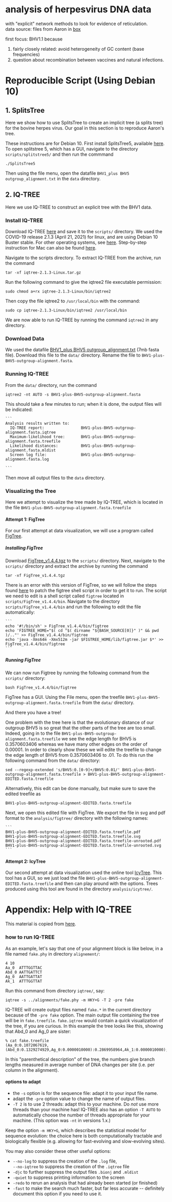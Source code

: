 # analysis of herpesvirus DNA data

with "explicit" network methods to look for evidence of reticulation.  
data source: files from Aaron in [box](https://uwmadison.app.box.com/folder/147319895420)

first focus: BHV1.1 because
1. fairly closely related: avoid heterogeneity of GC content (base frequencies)
2. question about recombination between vaccines and natural infections.


# Reproducible Script (Using Debian 10)
## 1. SplitsTree
Here we show how to use SplitsTree to create an implicit tree (a splits tree)
for the bovine herpes virus. Our goal in this section is to reproduce Aaron's
tree.

These instructions are for Debian 10. First install SplitsTree5, available
[here](https://software-ab.informatik.uni-tuebingen.de/download/splitstree5/welcome.html).
To open splitstree 5, which has a GUI, navigate to the directory
`scripts/splitstree5/` and then run the commmand

```
./SplitsTree5
```

Then using the file menu, open the datafile `BHV1_plus BHV5
outgroup_alignment.txt` in the `data` directory.



## 2. IQ-TREE
Here we use IQ-TREE to construct an explicit tree with the BHV1 data.

### Install IQ-TREE
Download IQ-TREE [here](http://www.iqtree.org/) and save it to the `scripts/`
directory. We used the COVID-19 release 2.1.3 (April 21, 2021) for linux, and
are using Debian 10 Buster stable. For other operating systems, see
[here](http://www.iqtree.org/doc/Quickstart). Step-by-step instruction for Mac
can also be found
[here](https://github.com/UWMadison-computingtools-2020/fp-group-6/blob/master/stepsinstructions.md#install-iq-tree).

Navigate to the scripts directory. To extract IQ-TREE from the archive, run the
command 

`tar -xf iqtree-2.1.3-Linux.tar.gz`

Run the following command to give the iqtree2 file executable permission:

`sudo chmod a+rx iqtree-2.1.3-Linux/bin/iqtree2`

Then copy the file iqtree2 to `/usr/local/bin` with the command:

`sudo cp iqtree-2.1.3-Linux/bin/iqtree2 /usr/local/bin`

We are now able to run IQ-TREE by running the command `iqtree2` in any directory.

### Download Data
We used the datafile [BHV1_plus BHV5
outgroup_alignment.txt](https://uwmadison.box.com/s/phga81fq7jacu80cc42m0e4866wfnzbg)
(7mb fasta file). Download this file to the `data/` directory. Rename the file to 
`BHV1-plus-BHV5-outgroup-alignment.fasta`.

### Running IQ-TREE

From the `data/` directory, run the command

`iqtree2 -nt AUTO -s BHV1-plus-BHV5-outgroup-alignment.fasta`

This should take a few minutes to run; when it is done, the output files will be indicated:

	```
	Analysis results written to: 
	  IQ-TREE report:                BHV1-plus-BHV5-outgroup-alignment.fasta.iqtree
	  Maximum-likelihood tree:       BHV1-plus-BHV5-outgroup-alignment.fasta.treefile
	  Likelihood distances:          BHV1-plus-BHV5-outgroup-alignment.fasta.mldist
	  Screen log file:               BHV1-plus-BHV5-outgroup-alignment.fasta.log

	```

Then move all output files to the `data` directory.

### Visualizing the Tree
Here we attempt to visualize the tree made by IQ-TREE, which is located in the file `BHV1-plus-BHV5-outgroup-alignment.fasta.treefile`

#### Attempt 1: FigTree
For our first attempt at data visualization, we will use a program called
[FigTree](https://github.com/rambaut/figtree/).

##### Installing FigTree
Download
[FigTree_v1.4.4.tgz](https://github.com/rambaut/figtree/releases/download/v1.4.4/FigTree_v1.4.4.tgz)
to the `scripts/` directory. Next, navigate to the `scripts/` directory and
extract the archive by running the command

`tar -xf FigTree_v1.4.4.tgz`

There is an error with this version of FigTree, so we will follow the steps
found
[here](http://labsergen.langebio.cinvestav.mx/bioinformatics/jacob/?p=1200) to
patch the figtree shell script in order to get it to run. The script we need to
edit is a shell script called `figtree` located in `scripts/FigTree_v1.4.4/bin`.
Navigate to the directory `scripts/FigTree_v1.4.4/bin` and run the following to
edit the file automatically:

    ```
	echo '#!/bin/sh' > FigTree_v1.4.4/bin/figtree
    echo 'FIGTREE_HOME="$( cd "$( dirname "${BASH_SOURCE[0]}" )" && pwd )/.."' >> FigTree_v1.4.4/bin/figtree
    echo 'java -Xms64m -Xmx512m -jar $FIGTREE_HOME/lib/figtree.jar $*' >> FigTree_v1.4.4/bin/figtree
    ```

##### Running FigTree
We can now run Figtree by running the following command from the `scripts/` directory:

`bash FigTree_v1.4.4/bin/figtree`

FigTree has a GUI. Using the File menu, open the treefile 
`BHV1-plus-BHV5-outgroup-alignment.fasta.treefile`
from the `data/` directory.

And there you have a tree!

One problem with the tree here is that the evolutionary distance of our outgroup
BHV5 is so great that the other parts of the tree are too small. Indeed, going
in to the file `BHV1-plus-BHV5-outgroup-alignment.fasta.treefile` we see the
edge length for BHV5 is 0.3570603406 whereas we have many other edges on the
order of 0.00001. In order to clearly show these we will edite the treefile to
change the edge length of BHV5 from 0.3570603406 to .01. To do this run the
following command from the `data/` directory:

`sed --regexp-extended 's/BHV5:0.[0-9]+/BHV5:0.01/' BHV1-plus-BHV5-outgroup-alignment.fasta.treefile > BHV1-plus-BHV5-outgroup-alignment-EDITED.fasta.treefile`

Alternatively, this edit can be done manually, but make sure to save the edited treefile as 

`BHV1-plus-BHV5-outgroup-alignment-EDITED.fasta.treefile` 


Next, we open this edited file with FigTree. We export the file in svg and pdf
format to the `analysis/figtree/` directory with the following names:

	```
	BHV1-plus-BHV5-outgroup-alignment-EDITED.fasta.treefile.pdf
	BHV1-plus-BHV5-outgroup-alignment-EDITED.fasta.treefile.svg
	BHV1-plus-BHV5-outgroup-alignment-EDITED.fasta.treefile-unrooted.pdf
	BHV1-plus-BHV5-outgroup-alignment-EDITED.fasta.treefile-unrooted.svg
	```


#### Attempt 2: IcyTree
Our second attempt at data visualization used the online tool
[IcyTree](https://icytree.org/). This tool has a GUI, so we just load the file
`BHV1-plus-BHV5-outgroup-alignment-EDITED.fasta.treefile` and then can play
around with the options. Trees produced using this tool are found in the
directory `analysis/icytree/`.

# Appendix: Help with IQ-TREE
This material is copied from  [here](https://github.com/UWMadison-computingtools-2020/fp-group-6/blob/master/stepsinstructions.md#install-iq-tree).

### how to run IQ-TREE

As an example, let's say that one of your alignment block is like below,
in a file named `fake.phy` in directory `alignement/`:

    4 10
    Aa_0  ATTTGGTTAC
    Abd_0 AATTGATTCT
    Ag_0  AATTGATTAT
    Ak_1  ATTTGGTTAT

Run this command from directory `iqtree/`, say:

```shell
iqtree -s ../alignments/fake.phy -m HKY+G -T 2 -pre fake
```

IQ-TREE will create output files named `fake.*` in the current directory because
of the `-pre fake` option. The main output file containing the tree will be in
`fake.treefile`. `fake.iqtree` would contain a quick visualization of the tree,
if you are curious. In this example the tree looks like this, showing that Abd_0
and Ag_0 are sister:

    % cat fake.treefile
    (Aa_0:0.1072067619,(Abd_0:0.1329274929,Ag_0:0.0000010000):0.2869958964,Ak_1:0.0000010000);

In this "parenthetical description" of the tree, the numbers give branch lengths
measured in average number of DNA changes per site (i.e. per column in the
alignment).


#### options to adapt

- the `-s` option is for the sequence file: adapt it to your input file name.
- adapt the `-pre` option value to change the name of output files.
- `-T 2` is to use 2 threads: adapt this to your machine. Do *not* use more
  threads than your machine has! IQ-TREE also has an option `-T AUTO` to
  automatically choose the number of threads appropriate for your machine. (This
  option was `-nt` in versions 1.x.)

Keep the option `-m HKY+G`, which describes the statistical model for sequence
evolution: the choice here is both computationally tractable and biologically
flexible (e.g. allowing for fast-evolving and slow-evolving sites).

You may also consider these other useful options:
- `--no-log` to suppress the creation of the `.log` file,  
  `--no-iqtree` to suppress the creation of the `.iqtree` file
  <!-- `--no-uniqueseq` to suppress the `.uniqueseq.phy` file --no longer created -->
- `-djc` to further suppress the output files `.bionj` and `.mldist`
- `-quiet` to suppress printing information to the screen
- `-redo` to rerun an analysis that had already been started (or finished)
- `-fast` to make the search much faster, but far less accurate -- definitely
  document this option if you need to use it.
